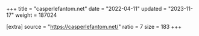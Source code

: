 +++
title = "casperlefantom.net"
date = "2022-04-11"
updated = "2023-11-17"
weight = 187024

[extra]
source = "https://casperlefantom.net/"
ratio = 7
size = 183
+++
